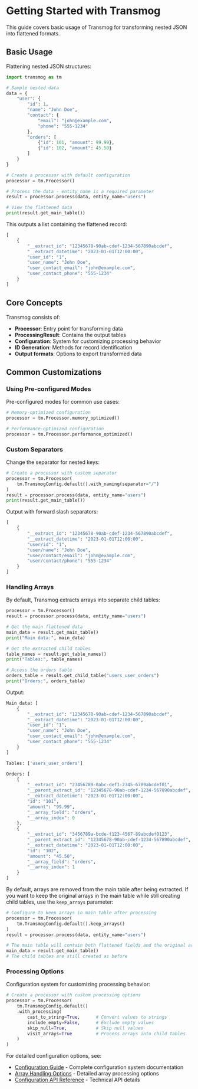 # Getting Started with Transmog

This guide covers basic usage of Transmog for transforming nested JSON into flattened formats.

## Basic Usage

Flattening nested JSON structures:

```python
import transmog as tm

# Sample nested data
data = {
    "user": {
        "id": 1,
        "name": "John Doe",
        "contact": {
            "email": "john@example.com",
            "phone": "555-1234"
        },
        "orders": [
            {"id": 101, "amount": 99.99},
            {"id": 102, "amount": 45.50}
        ]
    }
}

# Create a processor with default configuration
processor = tm.Processor()

# Process the data - entity_name is a required parameter
result = processor.process(data, entity_name="users")

# View the flattened data
print(result.get_main_table())
```

This outputs a list containing the flattened record:

```python
[
    {
        "__extract_id": "12345678-90ab-cdef-1234-567890abcdef",
        "__extract_datetime": "2023-01-01T12:00:00",
        "user_id": "1",
        "user_name": "John Doe",
        "user_contact_email": "john@example.com",
        "user_contact_phone": "555-1234"
    }
]
```

## Core Concepts

Transmog consists of:

- **Processor**: Entry point for transforming data
- **ProcessingResult**: Contains the output tables
- **Configuration**: System for customizing processing behavior
- **ID Generation**: Methods for record identification
- **Output formats**: Options to export transformed data

## Common Customizations

### Using Pre-configured Modes

Pre-configured modes for common use cases:

```python
# Memory-optimized configuration
processor = tm.Processor.memory_optimized()

# Performance-optimized configuration
processor = tm.Processor.performance_optimized()
```

### Custom Separators

Change the separator for nested keys:

```python
# Create a processor with custom separator
processor = tm.Processor(
    tm.TransmogConfig.default().with_naming(separator="/")
)
result = processor.process(data, entity_name="users")
print(result.get_main_table())
```

Output with forward slash separators:

```python
[
    {
        "__extract_id": "12345678-90ab-cdef-1234-567890abcdef",
        "__extract_datetime": "2023-01-01T12:00:00",
        "user/id": "1",
        "user/name": "John Doe",
        "user/contact/email": "john@example.com",
        "user/contact/phone": "555-1234"
    }
]
```

### Handling Arrays

By default, Transmog extracts arrays into separate child tables:

```python
processor = tm.Processor()
result = processor.process(data, entity_name="users")

# Get the main flattened data
main_data = result.get_main_table()
print("Main data:", main_data)

# Get the extracted child tables
table_names = result.get_table_names()
print("Tables:", table_names)

# Access the orders table
orders_table = result.get_child_table("users_user_orders")
print("Orders:", orders_table)
```

Output:

```python
Main data: [
    {
        "__extract_id": "12345678-90ab-cdef-1234-567890abcdef",
        "__extract_datetime": "2023-01-01T12:00:00",
        "user_id": "1",
        "user_name": "John Doe",
        "user_contact_email": "john@example.com",
        "user_contact_phone": "555-1234"
    }
]

Tables: ['users_user_orders']

Orders: [
    {
        "__extract_id": "23456789-0abc-def1-2345-6789abcdef01",
        "__parent_extract_id": "12345678-90ab-cdef-1234-567890abcdef",
        "__extract_datetime": "2023-01-01T12:00:00",
        "id": "101",
        "amount": "99.99",
        "__array_field": "orders",
        "__array_index": 0
    },
    {
        "__extract_id": "3456789a-bcde-f123-4567-89abcdef0123",
        "__parent_extract_id": "12345678-90ab-cdef-1234-567890abcdef",
        "__extract_datetime": "2023-01-01T12:00:00",
        "id": "102",
        "amount": "45.50",
        "__array_field": "orders",
        "__array_index": 1
    }
]
```

By default, arrays are removed from the main table after being extracted. If you want to keep
the original arrays in the main table while still creating child tables, use the `keep_arrays` parameter:

```python
# Configure to keep arrays in main table after processing
processor = tm.Processor(
    tm.TransmogConfig.default().keep_arrays()
)
result = processor.process(data, entity_name="users")

# The main table will contain both flattened fields and the original arrays
main_data = result.get_main_table()
# The child tables are still created as before
```

### Processing Options

Configuration system for customizing processing behavior:

```python
# Create a processor with custom processing options
processor = tm.Processor(
    tm.TransmogConfig.default()
    .with_processing(
        cast_to_string=True,      # Convert values to strings
        include_empty=False,      # Exclude empty values
        skip_null=True,           # Skip null values
        visit_arrays=True         # Process arrays into child tables
    )
)
```

For detailed configuration options, see:

- [Configuration Guide](configuration.md) - Complete configuration system documentation
- [Array Handling Options](../processing/array-handling.md) - Detailed array processing options
- [Configuration API Reference](../../api/config.md) - Technical API details
